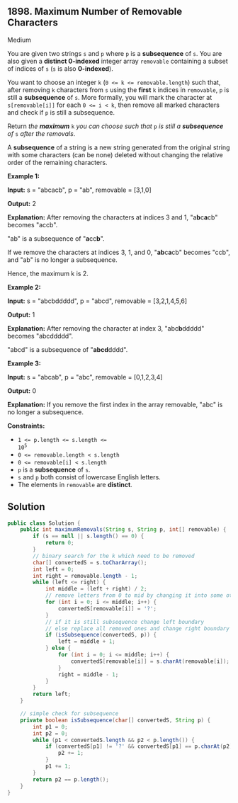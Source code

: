 ## 1898\. Maximum Number of Removable Characters

Medium

You are given two strings `s` and `p` where `p` is a **subsequence** of `s`. You are also given a **distinct 0-indexed** integer array `removable` containing a subset of indices of `s` (`s` is also **0-indexed**).

You want to choose an integer `k` (`0 <= k <= removable.length`) such that, after removing `k` characters from `s` using the **first** `k` indices in `removable`, `p` is still a **subsequence** of `s`. More formally, you will mark the character at `s[removable[i]]` for each `0 <= i < k`, then remove all marked characters and check if `p` is still a subsequence.

Return _the **maximum**_ `k` _you can choose such that_ `p` _is still a **subsequence** of_ `s` _after the removals_.

A **subsequence** of a string is a new string generated from the original string with some characters (can be none) deleted without changing the relative order of the remaining characters.

**Example 1:**

**Input:** s = "abcacb", p = "ab", removable = [3,1,0]

**Output:** 2

**Explanation:** After removing the characters at indices 3 and 1, "a**b**c**a**cb" becomes "accb".

"ab" is a subsequence of "**a**cc**b**".

If we remove the characters at indices 3, 1, and 0, "**ab**c**a**cb" becomes "ccb", and "ab" is no longer a subsequence.

Hence, the maximum k is 2.

**Example 2:**

**Input:** s = "abcbddddd", p = "abcd", removable = [3,2,1,4,5,6]

**Output:** 1

**Explanation:** After removing the character at index 3, "abc**b**ddddd" becomes "abcddddd".

"abcd" is a subsequence of "**abcd**dddd".

**Example 3:**

**Input:** s = "abcab", p = "abc", removable = [0,1,2,3,4]

**Output:** 0

**Explanation:** If you remove the first index in the array removable, "abc" is no longer a subsequence.

**Constraints:**

*   <code>1 <= p.length <= s.length <= 10<sup>5</sup></code>
*   `0 <= removable.length < s.length`
*   `0 <= removable[i] < s.length`
*   `p` is a **subsequence** of `s`.
*   `s` and `p` both consist of lowercase English letters.
*   The elements in `removable` are **distinct**.

## Solution

```java
public class Solution {
    public int maximumRemovals(String s, String p, int[] removable) {
        if (s == null || s.length() == 0) {
            return 0;
        }
        // binary search for the k which need to be removed
        char[] convertedS = s.toCharArray();
        int left = 0;
        int right = removable.length - 1;
        while (left <= right) {
            int middle = (left + right) / 2;
            // remove letters from 0 to mid by changing it into some other non letters
            for (int i = 0; i <= middle; i++) {
                convertedS[removable[i]] = '?';
            }
            // if it is still subsequence change left boundary
            // else replace all removed ones and change right boundary
            if (isSubsequence(convertedS, p)) {
                left = middle + 1;
            } else {
                for (int i = 0; i <= middle; i++) {
                    convertedS[removable[i]] = s.charAt(removable[i]);
                }
                right = middle - 1;
            }
        }
        return left;
    }

    // simple check for subsequence
    private boolean isSubsequence(char[] convertedS, String p) {
        int p1 = 0;
        int p2 = 0;
        while (p1 < convertedS.length && p2 < p.length()) {
            if (convertedS[p1] != '?' && convertedS[p1] == p.charAt(p2)) {
                p2 += 1;
            }
            p1 += 1;
        }
        return p2 == p.length();
    }
}
```